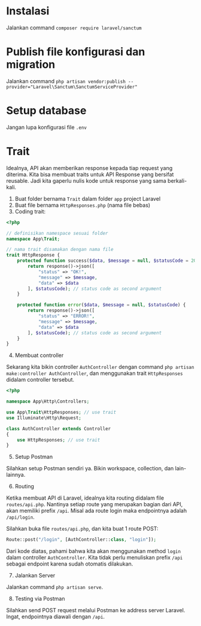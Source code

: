 # Instalasi

Jalankan command `composer require laravel/sanctum`

# Publish file konfigurasi dan migration

Jalankan command `php artisan vendor:publish --provider="Laravel\Sanctum\SanctumServiceProvider"`

# Setup database

Jangan lupa konfigurasi file `.env`

# Trait

Idealnya, API akan memberikan response kepada tiap request yang diterima. Kita bisa membuat traits untuk API Response yang bersifat reusable. Jadi kita gaperlu nulis kode untuk response yang sama berkali-kali.

1. Buat folder bernama `Trait` dalam folder `app` project Laravel
2. Buat file bernama `HttpResponses.php` (nama file bebas)
3. Coding trait:

```php
<?php

// definisikan namespace sesuai folder
namespace App\Trait;

// nama trait disamakan dengan nama file
trait HttpResponse {
    protected function success($data, $message = null, $statusCode = 200) {
        return response()->json([
            "status" => "OK!",
            "message" => $message,
            "data" => $data
        ], $statusCode); // status code as second argument
    }

    protected function error($data, $message = null, $statusCode) {
        return response()->json([
            "status" => "ERROR!",
            "message" => $message,
            "data" => $data
        ], $statusCode); // status code as second argument
    }
}
```

4. Membuat controller

Sekarang kita bikin controller `AuthController` dengan command `php artisan make:controller AuthController`, dan menggunakan trait `HttpResponses` didalam controller tersebut.

```php
<?php

namespace App\Http\Controllers;

use App\Trait\HttpResponses; // use trait
use Illuminate\Http\Request;

class AuthController extends Controller
{
    use HttpResponses; // use trait
}
```

5. Setup Postman

Silahkan setup Postman sendiri ya. Bikin workspace, collection, dan lain-lainnya.

6. Routing

Ketika membuat API di Laravel, idealnya kita routing didalam file `routes/api.php`. Nantinya setiap route yang merupakan bagian dari API, akan memiliki prefix `/api`. Misal ada route login maka endpointnya adalah `/api/login`.

Silahkan buka file `routes/api.php`, dan kita buat 1 route POST:

```php
Route::post("/login", [AuthController::class, "login"]);
```

Dari kode diatas, pahami bahwa kita akan menggunakan method `login` dalam controller `AuthController`. Kita tidak perlu menuliskan prefix `/api` sebagai endpoint karena sudah otomatis dilakukan.

7. Jalankan Server

Jalankan command `php artisan serve`.

8. Testing via Postman

Silahkan send POST request melalui Postman ke address server Laravel. Ingat, endpointnya diawali dengan `/api`.